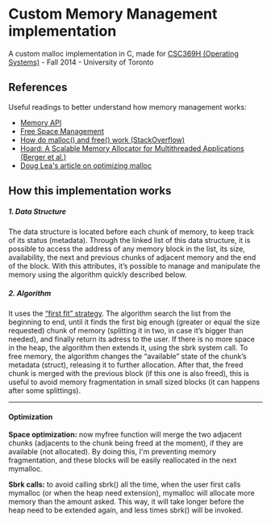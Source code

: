 # Custom Memory Management implementation
A custom malloc implementation in C, made for [CSC369H (Operating Systems)](https://mcs.utm.utoronto.ca/~peters43/369/) - Fall 2014 - University of Toronto

## References
Useful readings to better understand how memory management works:
- [Memory API](http://pages.cs.wisc.edu/~remzi/OSTEP/vm-api.pdf)
- [Free Space Management](http://pages.cs.wisc.edu/~remzi/OSTEP/vm-freespace.pdf)
- [How do malloc() and free() work (StackOverflow)](http://stackoverflow.com/questions/1119134/how-do-malloc-and-free-work)
- [Hoard: A Scalable Memory Allocator for Multithreaded Applications (Berger et al.)](http://dl.acm.org/citation.cfm?id=379232)
- [Doug Lea's article on optimizing malloc](http://gee.cs.oswego.edu/dl/html/malloc.html)

## How this implementation works


##### 1. Data Structure
The data structure is located before each chunk of memory, to keep track of its status (metadata). Through the linked list of this data structure, it is possible to access the address of any memory block in the list, its size, availability, the next and previous chunks of adjacent memory and the end of the block. With this attributes, it’s possible to manage and manipulate the memory using the algorithm quickly described below.

##### 2. Algorithm
It uses the [“first fit” strategy](https://www.quora.com/What-are-the-first-fit-next-fit-and-best-fit-algorithms-for-memory-management/answer/Varun-Agrawal-1). The algorithm search the list from the beginning to end, until it finds the first big enough (greater or equal the size requested) chunk of memory (splitting it in two, in case it’s bigger than needed), and finally return its adress to the user. If there is no more space in the heap, the algorithm then extends it, using the sbrk system call. To free memory, the algorithm changes the “available” state of the chunk’s metadata (struct), releasing it to further allocation. After that, the freed chunk is merged with the previous block (if this one is also freed), this is useful to avoid memory fragmentation in small sized blocks (it can happens after some splittings).

---

#### Optimization


**Space optimization:** now myfree function will merge the two adjacent chunks (adjacents to the chunk being freed at the moment), if they are available (not allocated). By doing this, I'm preventing memory fragmentation, and these blocks will be easily reallocated in the next mymalloc.

**Sbrk calls:** to avoid calling sbrk() all the time, when the user first calls mymalloc (or when the heap need extension), mymalloc will allocate more memory than the amount asked. This way, it will take longer before the heap need to be extended again, and less times sbrk() will be invoked.
